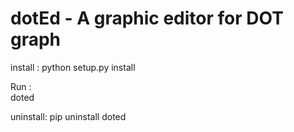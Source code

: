 dotEd - A graphic editor for DOT graph
========================================================


install :
    python setup.py install

Run :  
	doted 

uninstall:
    pip uninstall doted